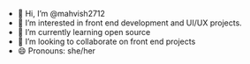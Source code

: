 - 👋 Hi, I’m @mahvish2712
- 👀 I’m interested in front end development and UI/UX projects.
- 🌱 I’m currently learning open source 
- 💞️ I’m looking to collaborate on front end projects
- 😄 Pronouns: she/her
  

<!---
mahvish2712/mahvish2712 is a ✨ special ✨ repository because its `README.md` (this file) appears on your GitHub profile.
You can click the Preview link to take a look at your changes.
--->
